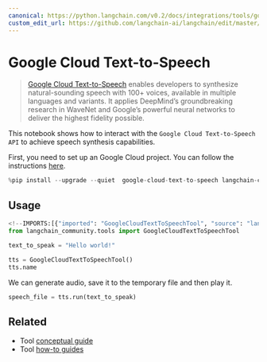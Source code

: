 ```yaml
---
canonical: https://python.langchain.com/v0.2/docs/integrations/tools/google_cloud_texttospeech/
custom_edit_url: https://github.com/langchain-ai/langchain/edit/master/docs/docs/integrations/tools/google_cloud_texttospeech.ipynb
---
```


# Google Cloud Text-to-Speech

> [Google Cloud Text-to-Speech](https://cloud.google.com/text-to-speech) enables developers to synthesize natural-sounding speech with 100+ voices, available in multiple languages and variants. It applies DeepMind’s groundbreaking research in WaveNet and Google’s powerful neural networks to deliver the highest fidelity possible.

This notebook shows how to interact with the `Google Cloud Text-to-Speech API` to achieve speech synthesis capabilities.

First, you need to set up an Google Cloud project. You can follow the instructions [here](https://cloud.google.com/text-to-speech/docs/before-you-begin).

```python
%pip install --upgrade --quiet  google-cloud-text-to-speech langchain-community
```

## Usage

```python
<!--IMPORTS:[{"imported": "GoogleCloudTextToSpeechTool", "source": "langchain_community.tools", "docs": "https://api.python.langchain.com/en/latest/tools/langchain_community.tools.google_cloud.texttospeech.GoogleCloudTextToSpeechTool.html", "title": "Google Cloud Text-to-Speech"}]-->
from langchain_community.tools import GoogleCloudTextToSpeechTool

text_to_speak = "Hello world!"

tts = GoogleCloudTextToSpeechTool()
tts.name
```

We can generate audio, save it to the temporary file and then play it.

```python
speech_file = tts.run(text_to_speak)
```

## Related

- Tool [conceptual guide](/docs/concepts/#tools)
- Tool [how-to guides](/docs/how_to/#tools)